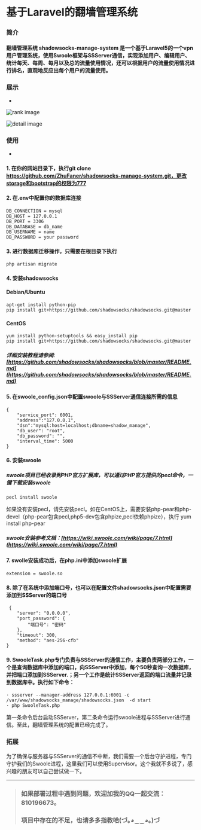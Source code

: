 # 基于Laravel的翻墙管理系统
### 简介
#### 翻墙管理系统 **shadowsocks-manage-system** 是一个基于Laravel5的一个vpn用户管理系统，使用Swoole框架与SSServer通信，实现添加用户、编辑用户、统计每天、每周、每月以及总的流量使用情况，还可以根据用户的流量使用情况进行排名，直观地反应出每个用户的流量使用。  
### 展示
-
![rank image](https://raw.githubusercontent.com/ZhuFaner/shadowsocks-manage-system/master/public/image/rank.png)  

![detail image](https://raw.githubusercontent.com/ZhuFaner/shadowsocks-manage-system/master/public/image/detail.png)  
### 使用  
-
#### 1. 在你的网站目录下，执行git clone  https://github.com/ZhuFaner/shadowsocks-manage-system.git，更改storage和bootstrap的权限为777
#### 2. 在.env中配置你的数据库连接
    DB_CONNECTION = mysql  
    DB_HOST = 127.0.0.1  
    DB_PORT = 3306
    DB_DATABASE = db_name
    DB_USERNAME = name
    DB_PASSWORD = your password  
#### 3. 进行数据库迁移操作，只需要在根目录下执行
	php artisan migrate  
#### 4. 安装shadowsocks
#### Debian/Ubuntu
    apt-get install python-pip
    pip install git+https://github.com/shadowsocks/shadowsocks.git@master
#### CentOS
	yum install python-setuptools && easy_install pip
	pip install git+https://github.com/shadowsocks/shadowsocks.git@master
##### 详细安装教程请参阅: [https://github.com/shadowsocks/shadowsocks/blob/master/README.md](https://github.com/shadowsocks/shadowsocks/blob/master/README.md)
#### 5. 在swoole_config.json中配置swoole与SSServer通信连接所需的信息
	{  
		"service_port": 6001,  
		"address":"127.0.0.1",
		"dsn":"mysql:host=localhost;dbname=shadow_manage",
		"db_user": "root",
		"db_password": "",
		"interval_time": 5000
	}
#### 6. 安装swoole
##### swoole项目已经收录到PHP官方扩展库，可以通过PHP官方提供的pecl命令，一键下载安装swoole  
	pecl install swoole
如果没有安装pecl，请先安装pecl。如在CentOS上，需要安装php-pear和php-devel（php-pear包含pecl,php5-dev包含phpize,pecl依赖phpize），执行
	yum install php-pear
##### swoole安装参考文档：[https://wiki.swoole.com/wiki/page/7.html](https://wiki.swoole.com/wiki/page/7.html)

#### 7. swolle安装成功后，在php.ini中添加swoole扩展
	extension = swoole.so
	
#### 8. 除了在系统中添加端口号，也可以在配置文件shadowsocks.json中配置需要添加到SSServer的端口号
	 {
	    "server": "0.0.0.0",
	    "port_password": {
	        "端口号": "密码"
	    },
	    "timeout": 300,
	    "method": "aes-256-cfb"
    }
#### 9. SwooleTask.php专门负责与SSServer的通信工作，主要负责两部分工作，一个是查询数据库中添加的端口，向SSServer中添加，每个50秒查询一次数据库，并把端口添加到SSServer.；另一个工作是统计SSServer返回的端口流量并记录到数据库中。执行如下命令：
	· ssserver --manager-address 127.0.0.1:6001 -c /var/www/shadowsocks_manage/shadowsocks.json  -d start  
	· php SwooleTask.php
第一条命令后台启动SSServer，第二条命令运行swoole进程与SSServer进行通信。至此，翻墙管理系统的配置已经完成了。

### 拓展
为了确保与服务器与SSServer的通信不中断，我们需要一个后台守护进程，专门守护我们的Swoole进程，这里我们可以使用Supervisor。这个我就不多说了，感兴趣的朋友可以自己尝试做一下。  
  

---  
>### 如果部署过程中遇到问题，欢迎加我的QQ一起交流：810196673。  
>### 项目中存在的不足，也请多多指教哈(づ｡◕‿‿◕｡)づ

